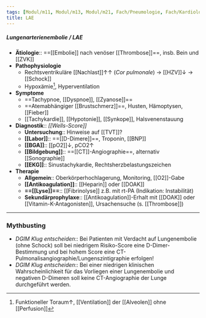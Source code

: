 ```yaml
---
tags: [Modul/m11, Modul/m13, Modul/m21, Fach/Pneumologie, Fach/Kardiologie, Art/Pathologie, Fach/Notfallmedizin/SOP, Mythbusting/DGIM-Klug-entscheiden]
title: LAE
---
```

##### Lungenarterienembolie / LAE
- **Ätiologie**:: ==[[Embolie]] nach venöser [[Thrombose]]==, insb. Bein und [[ZVK]]
- **Pathophysiologie**
	- Rechtsventrikuläre [[Nachlast]]↑↑ (*Cor pulmonale*) → [[HZV]]↓ → [[Schock]]
	- Hypoxämie[^1], Hyperventilation
- **Symptome**
	- ==Tachypnoe, [[Dyspnoe]], [[Zyanose]]==
	- ==Atemabhängiger [[Brustschmerz]]==, Husten, Hämoptysen, [[Fieber]]
	- [[Tachykardie]], [[Hypotonie]], [[Synkope]], Halsvenenstauung
- **Diagnostik**:: *[[Wells-Score]]*
	- **Untersuchung**:: Hinweise auf [[TVT]]?
	- **[[Labor]]**:: ==[[D-Dimere]]==, Troponin, [[BNP]]
	- **[[BGA]]**:: [[pO2]]↓, pCO2↑ 
	- **[[Bildgebung]]**:: ==[[CT]]-Angiographie==, alternativ [[Sonographie]]
	- **[[EKG]]**:: Sinustachykardie, Rechtsherzbelastungszeichen
- **Therapie**
	- **Allgemein**:: Oberkörperhochlagerung, Monitoring, [[O2]]-Gabe
	- **[[Antikoagulation]]**:: [[Heparin]] oder [[DOAK]]
	- **==[[Lyse]]==**:: [[Fibrinolyse]] z.B. mit rt-PA (Indikation: Instabilität)
	- **Sekundärprophylaxe**:: [[Antikoagulation]]-Erhalt mit [[DOAK]] oder [[Vitamin-K-Antagonisten]], Ursachensuche (s. [[Thrombose]])
---
### Mythbusting
- *DGIM Klug entscheiden*:: Bei Patienten mit Verdacht auf Lungenembolie (ohne Schock) soll bei niedrigem Risiko-Score eine D-Dimer-Bestimmung und bei hohem Score eine CT-Pulmonalisangiographie/Lungenszintigraphie erfolgen!
- *DGIM Klug entscheiden*:: Bei einer niedrigen klinischen Wahrscheinlichkeit für das Vorliegen einer Lungenembolie und negativen D-Dimeren soll keine CT-Angiographie der Lunge durchgeführt werden.




[^1]: Funktioneller Toraum↑, [[Ventilation]] der [[Alveolen]] ohne [[Perfusion]]
